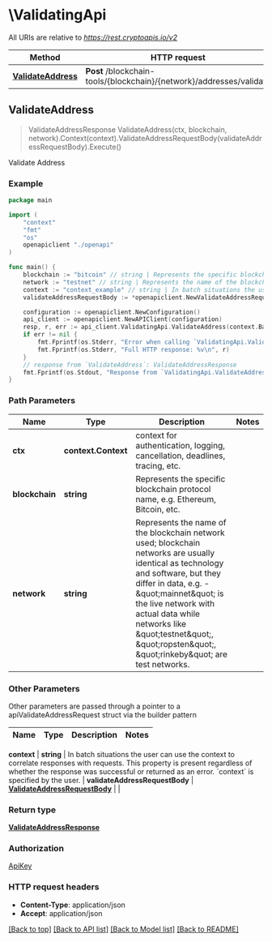 # \ValidatingApi

All URIs are relative to *https://rest.cryptoapis.io/v2*

Method | HTTP request | Description
------------- | ------------- | -------------
[**ValidateAddress**](ValidatingApi.md#ValidateAddress) | **Post** /blockchain-tools/{blockchain}/{network}/addresses/validate | Validate Address



## ValidateAddress

> ValidateAddressResponse ValidateAddress(ctx, blockchain, network).Context(context).ValidateAddressRequestBody(validateAddressRequestBody).Execute()

Validate Address



### Example

```go
package main

import (
    "context"
    "fmt"
    "os"
    openapiclient "./openapi"
)

func main() {
    blockchain := "bitcoin" // string | Represents the specific blockchain protocol name, e.g. Ethereum, Bitcoin, etc.
    network := "testnet" // string | Represents the name of the blockchain network used; blockchain networks are usually identical as technology and software, but they differ in data, e.g. - \"mainnet\" is the live network with actual data while networks like \"testnet\", \"ropsten\", \"rinkeby\" are test networks.
    context := "context_example" // string | In batch situations the user can use the context to correlate responses with requests. This property is present regardless of whether the response was successful or returned as an error. `context` is specified by the user. (optional)
    validateAddressRequestBody := *openapiclient.NewValidateAddressRequestBody(*openapiclient.NewValidateAddressRequestBodyData(*openapiclient.NewValidateAddressRequestBodyDataItem("mho4jHBcrNCncKt38trJahXakuaBnS7LK5"))) // ValidateAddressRequestBody |  (optional)

    configuration := openapiclient.NewConfiguration()
    api_client := openapiclient.NewAPIClient(configuration)
    resp, r, err := api_client.ValidatingApi.ValidateAddress(context.Background(), blockchain, network).Context(context).ValidateAddressRequestBody(validateAddressRequestBody).Execute()
    if err != nil {
        fmt.Fprintf(os.Stderr, "Error when calling `ValidatingApi.ValidateAddress``: %v\n", err)
        fmt.Fprintf(os.Stderr, "Full HTTP response: %v\n", r)
    }
    // response from `ValidateAddress`: ValidateAddressResponse
    fmt.Fprintf(os.Stdout, "Response from `ValidatingApi.ValidateAddress`: %v\n", resp)
}
```

### Path Parameters


Name | Type | Description  | Notes
------------- | ------------- | ------------- | -------------
**ctx** | **context.Context** | context for authentication, logging, cancellation, deadlines, tracing, etc.
**blockchain** | **string** | Represents the specific blockchain protocol name, e.g. Ethereum, Bitcoin, etc. | 
**network** | **string** | Represents the name of the blockchain network used; blockchain networks are usually identical as technology and software, but they differ in data, e.g. - \&quot;mainnet\&quot; is the live network with actual data while networks like \&quot;testnet\&quot;, \&quot;ropsten\&quot;, \&quot;rinkeby\&quot; are test networks. | 

### Other Parameters

Other parameters are passed through a pointer to a apiValidateAddressRequest struct via the builder pattern


Name | Type | Description  | Notes
------------- | ------------- | ------------- | -------------


 **context** | **string** | In batch situations the user can use the context to correlate responses with requests. This property is present regardless of whether the response was successful or returned as an error. &#x60;context&#x60; is specified by the user. | 
 **validateAddressRequestBody** | [**ValidateAddressRequestBody**](ValidateAddressRequestBody.md) |  | 

### Return type

[**ValidateAddressResponse**](ValidateAddressResponse.md)

### Authorization

[ApiKey](../README.md#ApiKey)

### HTTP request headers

- **Content-Type**: application/json
- **Accept**: application/json

[[Back to top]](#) [[Back to API list]](../README.md#documentation-for-api-endpoints)
[[Back to Model list]](../README.md#documentation-for-models)
[[Back to README]](../README.md)

